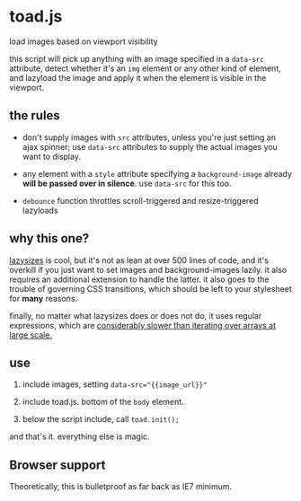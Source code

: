 toad.js
=======
load images based on viewport visibility

this script will pick up anything with an image specified in a `data-src` attribute, detect whether it's an `img` element or any other kind of element, and lazyload the image and apply it when the element is visible in the viewport.

## the rules

- don't supply images with `src` attributes, unless you're just setting an ajax spinner; use `data-src` attributes to supply the actual images you want to display.

- any element with a `style` attribute specifying a `background-image` already **will be passed over in silence**. use `data-src` for this too.

- `debounce` function throttles scroll-triggered and resize-triggered lazyloads

## why this one?
[lazysizes](https://github.com/aFarkas/lazysizes) is cool, but it's not as lean at over 500 lines of code, and it's overkill if you just want to set images and background-images lazily. it also requires an additional extension to handle the latter. it also goes to the trouble of governing CSS transitions, which should be left to your stylesheet for **many** reasons.

finally, no matter what lazysizes does or does not do, it uses regular expressions, which are [considerably slower than iterating over arrays at large scale.](https://web.archive.org/web/20150501131550/http://jsperf.com/finding-components-of-a-url/2)


## use

1. include images, setting `data-src="{{image_url}}"`

2. include toad.js. bottom of the `body` element.

3. below the script include, call `toad.init();`

and that's it. everything else is magic.


## Browser support
Theoretically, this is bulletproof as far back as IE7 minimum.
